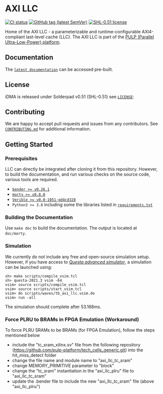 # AXI LLC
[![CI status](https://akurth.net/usrv/ig/shields/pipeline/github-mirror/axi_llc/master.svg)](https://iis-git.ee.ethz.ch/github-mirror/axi_llc/commits/master)
[![GitHub tag (latest SemVer)](https://img.shields.io/github/v/tag/pulp-platform/axi_llc?color=blue&label=current&sort=semver)](CHANGELOG.md)
[![SHL-0.51 license](https://img.shields.io/badge/license-SHL--0.51-green)](LICENSE)

Home of the AXI LLC - a parameterizable and runtime-configurable AXI4-compliant last-level cache (LLC). The AXI LLC is part of the [PULP (Parallel Ultra-Low-Power) platform](https://pulp-platform.org/).

## Documentation
The [`latest documentation`](doc/axi_llc.md) can be accessed pre-built.

## License
iDMA is released under Solderpad v0.51 (SHL-0.51) see [`LICENSE`](LICENSE):

## Contributing
We are happy to accept pull requests and issues from any contributors. See [`CONTRIBUTING.md`](CONTRIBUTING.md)
for additional information.

## Getting Started

### Prerequisites
LLC can directly be integrated after cloning it from this repository. However, to build the
documentation, and run various checks on the source code, various tools are required.

- [`bender >= v0.26.1`](https://github.com/pulp-platform/bender)
- [`morty >= v0.8.0`](https://github.com/pulp-platform/morty)
- [`Verible >= v0.0-1051-gd4cd328`](https://github.com/chipsalliance/verible)
- `Python3 >= 3.8` including some the libraries listed in [`requirements.txt`](requirements.txt)


### Building the Documentation
Use `make doc` to build the documentation. The output is located at `doc/morty`.

### Simulation

We currently do not include any free and open-source simulation setup. However, if you have access to
[*Questa advanced simulator*](https://eda.sw.siemens.com/en-US/ic/questa/simulation/advanced-simulator/),
a simulation can be launched using:
```
sh> make scripts/compile_vsim.tcl
sh> questa-2021.3 vsim -64
vsim> source scripts/compile_vsim.tcl
vsim> source scripts/start_vsim.tcl
vsim> do scripts/waves/tb_axi_llc.vsim.do
vsim> run -all
```

The simulation should complete after 53.168ms.


### Force PLRU to BRAMs in FPGA Emulation (Workaround)

To force PLRU SRAMs to be BRAMs (for FPGA Emulation), follow the steps mentioned below
- include the "tc_sram_xilinx.sv" file from the following repository (https://github.com/pulp-platform/tech_cells_generic.git) into the hit_miss_detect folder
- change the file name and module name to "axi_llc_tc_sram"
- change MEMORY_PRIMITIVE parameter to "block"
- change the "tc_sram" instantiation in the "axi_llc_plru" file to "axi_llc_tc_sram" 
- update the .bender file to include the new "axi_llc_tc_sram" file (above "axi_llc_plru")

